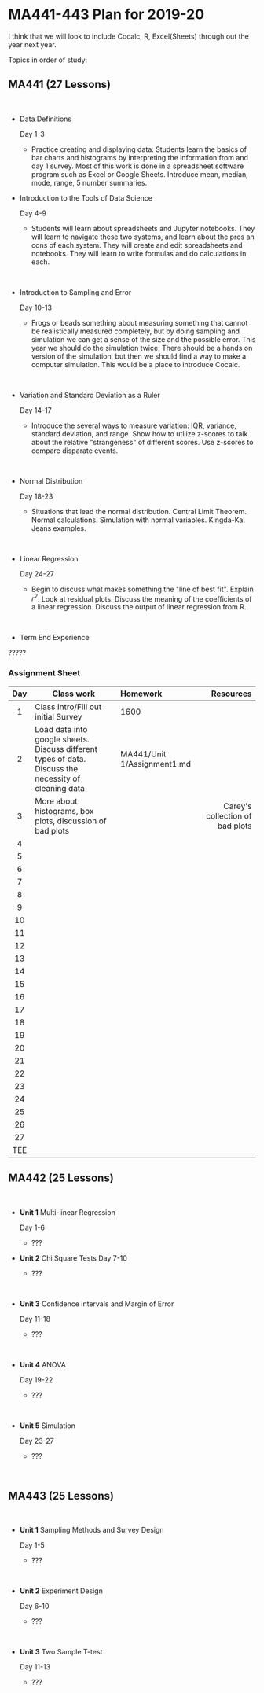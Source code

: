 # MA441-443 Plan for 2019-20

I think that we will look to include Cocalc, R, Excel(Sheets) through out the year next year.


Topics in order of study:


## MA441 (27 Lessons)

&nbsp;
&nbsp;

* Data Definitions

  Day 1-3
  
  - Practice creating and displaying data: Students learn the basics of bar charts and histograms by interpreting the information from and day 1 survey. Most of this work is done in a spreadsheet software program such as Excel or Google Sheets. Introduce mean, median, mode, range, 5 number summaries. 
  
* Introduction to the Tools of Data Science

  Day 4-9
  
   - Students will learn about spreadsheets and Jupyter notebooks. They will learn to navigate these two systems, and learn about the pros an cons of each system. They will create and edit spreadsheets and notebooks. They will learn to write formulas and do calculations in each. 

&nbsp;
&nbsp;

* Introduction to Sampling and Error

  Day 10-13
  
  - Frogs or beads something about measuring something that cannot be realistically measured completely, but by doing sampling and simulation we can get a sense of the size and the possible error. This year we should do the simulation twice. There should be a hands on version of the simulation, but then we should find a way to make a computer simulation. This would be a place to introduce Cocalc. 

&nbsp;
&nbsp;
  
* Variation and Standard Deviation as a Ruler

  Day 14-17

  - Introduce the several ways to measure variation: IQR, variance, standard deviation, and range. Show how to utliize z-scores to talk about the relative "strangeness" of different scores. Use z-scores to compare disparate events.

&nbsp;
&nbsp;

* Normal Distribution

  Day 18-23

  - Situations that lead the normal distribution. Central Limit Theorem. Normal calculations. Simulation with normal variables. Kingda-Ka. Jeans examples. 

&nbsp;
&nbsp;

* Linear Regression
  
  Day 24-27

  - Begin to discuss what makes something the "line of best fit". Explain $r^2$. Look at residual plots. Discuss the meaning of the coefficients of a linear regression. Discuss the output of linear regression from R. 

&nbsp;
&nbsp;


* Term End Experience

?????


### Assignment Sheet

| Day  | Class work  | Homework | Resources|
| :----: |---------------| :-------------|--------:|
| 1 | Class Intro/Fill out initial Survey |          1600 ||
| 2 |    Load data into google sheets. Discuss different types of data. Discuss the necessity of cleaning data     |   MA441/Unit 1/Assignment1.md|
| 3 |     More about histograms, box plots, discussion of bad plots     |        |    Carey's collection of bad plots |
| 4 |  |        |     |
| 5 |          |        |     |
| 6 |          |        |     |
| 7 |          |        |     |
| 8 |          |        |     |
| 9 |          |        |     |
| 10 |          |        |     |
| 11|          |        |     |
| 12 |          |        |     |
| 13 |          |        |     |
| 14 |          |        |     |
| 15 |          |        |     |
| 16 |          |        |     |
| 17 |          |        |     |
| 18|          |        |     |
| 19 |          |        |     |
| 20 |          |        |     |
| 21 |          |        |     |
| 22 |          |        |     |
| 23 |          |        |     |
| 24 |          |        |     |
| 25 |          |        |     |
| 26 |          |        |     |
| 27 |          |        |     |
| TEE |          |        |     |

## MA442 (25 Lessons)

&nbsp;
&nbsp;

* **Unit 1** Multi-linear Regression

  Day 1-6
  
  - ??? 
&nbsp;
&nbsp;

* **Unit 2** Chi Square Tests
  Day 7-10
  
  - ??? 
  
&nbsp;
&nbsp;

* **Unit 3** Confidence intervals and Margin of Error
  
  Day 11-18
  
  - ??? 
  
&nbsp;
&nbsp;

* **Unit 4** ANOVA

  Day 19-22
  
  - ??? 
  
&nbsp;
&nbsp;

* **Unit 5** Simulation
  
  Day 23-27
  
  - ??? 
  
&nbsp;
&nbsp;


## MA443 (25 Lessons)

&nbsp;
&nbsp;

* **Unit 1** Sampling Methods and Survey Design

  Day 1-5
  
  - ??? 
  
   
&nbsp;
&nbsp;

* **Unit 2** Experiment Design

  Day 6-10
  
  - ??? 
 
&nbsp;
&nbsp;

* **Unit 3** Two Sample T-test

  Day 11-13
  
  - ??? 
 
&nbsp;
&nbsp;


